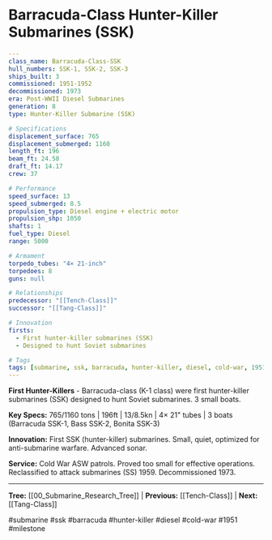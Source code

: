 # Barracuda-Class Hunter-Killer Submarines (SSK)

```yaml
---
class_name: Barracuda-Class-SSK
hull_numbers: SSK-1, SSK-2, SSK-3
ships_built: 3
commissioned: 1951-1952
decommissioned: 1973
era: Post-WWII Diesel Submarines
generation: 8
type: Hunter-Killer Submarine (SSK)

# Specifications
displacement_surface: 765
displacement_submerged: 1160
length_ft: 196
beam_ft: 24.58
draft_ft: 14.17
crew: 37

# Performance
speed_surface: 13
speed_submerged: 8.5
propulsion_type: Diesel engine + electric motor
propulsion_shp: 1050
shafts: 1
fuel_type: Diesel
range: 5000

# Armament
torpedo_tubes: "4× 21-inch"
torpedoes: 8
guns: null

# Relationships
predecessor: "[[Tench-Class]]"
successor: "[[Tang-Class]]"

# Innovation
firsts:
  - First hunter-killer submarines (SSK)
  - Designed to hunt Soviet submarines

# Tags
tags: [submarine, ssk, barracuda, hunter-killer, diesel, cold-war, 1951, milestone]
---
```

**First Hunter-Killers** - Barracuda-class (K-1 class) were first hunter-killer submarines (SSK) designed to hunt Soviet submarines. 3 small boats.

**Key Specs:** 765/1160 tons | 196ft | 13/8.5kn | 4× 21" tubes | 3 boats (Barracuda SSK-1, Bass SSK-2, Bonita SSK-3)

**Innovation:** First SSK (hunter-killer) submarines. Small, quiet, optimized for anti-submarine warfare. Advanced sonar.

**Service:** Cold War ASW patrols. Proved too small for effective operations. Reclassified to attack submarines (SS) 1959. Decommissioned 1973.

---
**Tree:** [[00_Submarine_Research_Tree]] | **Previous:** [[Tench-Class]] | **Next:** [[Tang-Class]]

#submarine #ssk #barracuda #hunter-killer #diesel #cold-war #1951 #milestone
